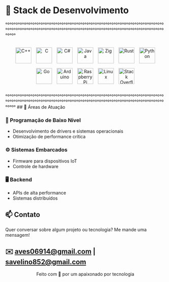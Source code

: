 # 🚀 Stack de Desenvolvimento  
°º°º°º°º°º°º°º°º°º°º°º°º°º°º°º°º°º°º°º°º°º°º°º°º°º°º°º°º°º°º°º°º°º°º°º°º°º°º°º°º°º°º°º°º°º°º°º°º°º°º°º°º°º°º°º°º°º°º°º°º°º°º°º°º°º°º°º°º°º°º°º°º°º°º°º°º°º°º°
<div align="center">
    <div style="display: flex; flex-wrap: wrap; justify-content: center; gap: 15px; margin: 30px 0;">
        <!-- Tecnologias existentes -->
        <a href="https://isocpp.org/" target="_blank" title="C++">
            <img src="https://upload.wikimedia.org/wikipedia/commons/1/18/ISO_C%2B%2B_Logo.svg" alt="C++" width="50" height="50">
        </a>
        <a href="https://www.iso.org/standard/74528.html" target="_blank" title="C">
            <img src="https://upload.wikimedia.org/wikipedia/commons/1/19/C_Logo.png" alt="C" width="50" height="50">
        </a>
        <a href="https://dotnet.microsoft.com/" target="_blank" title="C#">
            <img src="https://upload.wikimedia.org/wikipedia/commons/4/4f/Csharp_Logo.png" alt="C#" width="50" height="50">
        </a>
        <a href="https://www.java.com/" target="_blank" title="Java">
            <img src="https://upload.wikimedia.org/wikipedia/en/3/30/Java_programming_language_logo.svg" alt="Java" width="50" height="50">
        </a>
        <a href="https://ziglang.org/" target="_blank" title="Zig">
            <img src="https://ziglang.org/img/zig-logo-dark.svg" alt="Zig" width="50" height="50">
        </a>
        <a href="https://www.rust-lang.org/" target="_blank" title="Rust">
            <img src="https://www.rust-lang.org/static/images/rust-logo-blk.svg" alt="Rust" width="50" height="50">
        </a>
        <a href="https://www.python.org/" target="_blank" title="Python">
            <img src="https://www.python.org/static/community_logos/python-logo.png" alt="Python" width="50" height="50">
        </a>
        <a href="https://go.dev/" target="_blank" title="Go">
            <img src="https://go.dev/images/go-logo-blue.svg" alt="Go" width="50" height="50">
        </a>
        <a href="https://www.arduino.cc/" target="_blank" title="Arduino">
            <img src="https://upload.wikimedia.org/wikipedia/commons/8/87/Arduino_Logo.svg" alt="Arduino" width="50" height="50">
        </a>
        <a href="https://www.raspberrypi.org/" target="_blank" title="Raspberry Pi">
            <img src="https://upload.wikimedia.org/wikipedia/en/thumb/c/cb/Raspberry_Pi_Logo.svg/1920px-Raspberry_Pi_Logo.svg.png" alt="Raspberry Pi" width="50" height="50">
        </a>
        <a href="https://www.linux.org/" target="_blank" title="Linux">
            <img src="https://upload.wikimedia.org/wikipedia/commons/a/af/Tux.png" alt="Linux" width="50" height="50">
        </a>
        <a href="https://stackoverflow.com/" target="_blank" title="Stack Overflow">
            <img src="https://upload.wikimedia.org/wikipedia/commons/e/ef/Stack_Overflow_icon.svg" alt="Stack Overflow" width="50" height="50">
        </a>
    </div>
</div>
°º°º°º°º°º°º°º°º°º°º°º°º°º°º°º°º°º°º°º°º°º°º°º°º°º°º°º°º°º°º°º°º°º°º°º°º°º°º°º°º°º°º°º°º°º°º°º°º°º°º°º°º°º°º°º°º°º°º°º°º°º°º°º°º°º°º°º°º°º°º°º°º°º°º°º°º°º°º°
## 🎯 Áreas de Atuação  

### 🔧 Programação de Baixo Nível  
- Desenvolvimento de drivers e sistemas operacionais  
- Otimização de performance crítica  

### ⚙️ Sistemas Embarcados  
- Firmware para dispositivos IoT  
- Controle de hardware  

### 🖥️ Backend  
- APIs de alta performance  
- Sistemas distribuídos  

## 📫 Contato  

Quer conversar sobre algum projeto ou tecnologia? Me mande uma mensagem!  

✉️ [aves06914@gmail.com](mailto:aves06914@gmail.com)  | [savelino852@gmail.com](mailto:savelino852@gmail.com) 
---
<p align="center">Feito com 💙 por um apaixonado por tecnologia</p>
